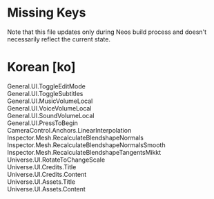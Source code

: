 # Missing Keys
Note that this file updates only during Neos build process and doesn't necessarily reflect the current state.

# Korean [ko]
General.UI.ToggleEditMode  
General.UI.ToggleSubtitles  
General.UI.MusicVolumeLocal  
General.UI.VoiceVolumeLocal  
General.UI.SoundVolumeLocal  
General.UI.PressToBegin  
CameraControl.Anchors.LinearInterpolation  
Inspector.Mesh.RecalculateBlendshapeNormals  
Inspector.Mesh.RecalculateBlendshapeNormalsSmooth  
Inspector.Mesh.RecalculateBlendshapeTangentsMikkt  
Universe.UI.RotateToChangeScale  
Universe.UI.Credits.Title  
Universe.UI.Credits.Content  
Universe.UI.Assets.Title  
Universe.UI.Assets.Content  


